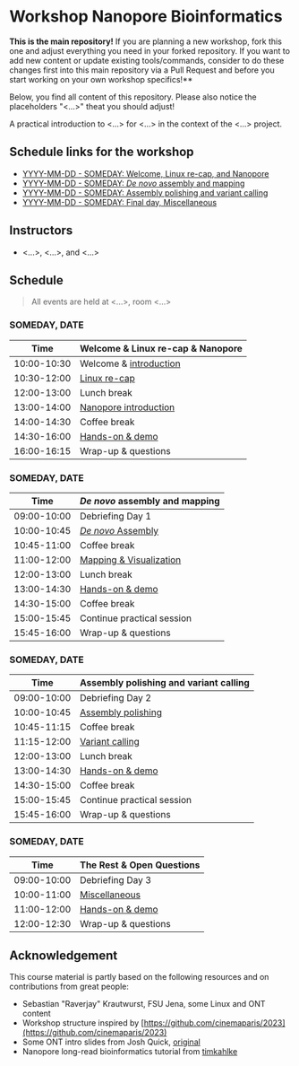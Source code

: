 # Workshop Nanopore Bioinformatics

**This is the main repository!** If you are planning a new workshop, fork this one and adjust everything you need in your forked repository. If you want to add new content or update existing tools/commands, consider to do these changes first into this main repository via a Pull Request and before you start working on your own workshop specifics!**

Below, you find all content of this repository. Please also notice the placeholders "<...>" theat you should adjust!

A practical introduction to <...> for <...> in the context of the <...> project.

## Schedule links for the workshop

* [YYYY-MM-DD - SOMEDAY: Welcome, Linux re-cap, and Nanopore](#0)  
* [YYYY-MM-DD - SOMEDAY: _De novo_ assembly and mapping](#1)  
* [YYYY-MM-DD - SOMEDAY: Assembly polishing and variant calling](#2)  
* [YYYY-MM-DD - SOMEDAY: Final day, Miscellaneous](#3)  


## Instructors

* <...>, <...>, and <...>

## Schedule

> All events are held at <...>, room <...>

### <a name="0"></a> SOMEDAY, DATE
| Time        | Welcome & Linux re-cap & Nanopore |
| --          | --               |
| 10:00-10:30 | Welcome & [introduction](day-welcome-linx-nanopore/general.md) |
| 10:30-12:00 | [Linux re-cap](day-welcome-linx-nanopore/linux.md) |
| 12:00-13:00 | Lunch break |
| 13:00-14:00 | [Nanopore introduction](day-welcome-linx-nanopore/nanopore.md) |
| 14:00-14:30 | Coffee break |
| 14:30-16:00 | [Hands-on & demo](day-welcome-linx-nanopore/hands-on.md) |
| 16:00-16:15 | Wrap-up & questions |

### <a name="1"></a> SOMEDAY, DATE
| Time        | _De novo_ assembly and mapping |
| --          | --               |
| 09:00-10:00 | Debriefing Day 1 |
| 10:00-10:45 | [_De novo_ Assembly](day-assembly-mapping/assembly.md) |
| 10:45-11:00 | Coffee break |
| 11:00-12:00 | [Mapping & Visualization](day-assembly-mapping/mapping.md) |
| 12:00-13:00 | Lunch break |
| 13:00-14:30 | [Hands-on & demo](day-assembly-mapping/hands-on.md) |
| 14:30-15:00 | Coffee break |
| 15:00-15:45 | Continue practical session |
| 15:45-16:00 | Wrap-up & questions |

### <a name="2"></a> SOMEDAY, DATE

| Time        | Assembly polishing and variant calling |
| --          | --               |
| 09:00-10:00 | Debriefing Day 2 |
| 10:00-10:45 | [Assembly polishing](day-polishing-variant-calling/polishing.md) |
| 10:45-11:15 | Coffee break |
| 11:15-12:00 | [Variant calling](day-polishing-variant-calling/variant-calling.md) |
| 12:00-13:00 | Lunch break |
| 13:00-14:30 | [Hands-on & demo](day-polishing-variant-calling/hands-on.md) |
| 14:30-15:00 | Coffee break |
| 15:00-15:45 | Continue practical session |
| 15:45-16:00 | Wrap-up & questions |

### <a name="3"></a> SOMEDAY, DATE

| Time        | The Rest & Open Questions |
| --          | --               |
| 09:00-10:00 | Debriefing Day 3 |
| 10:00-11:00 | [Miscellaneous](day-misc/README.md) |
| 11:00-12:00 | [Hands-on & demo](day-misc/hands-on.md) |
| 12:00-12:30 | Wrap-up & questions |


## Acknowledgement

This course material is partly based on the following resources and on contributions from great people:

* Sebastian "Raverjay" Krautwurst, FSU Jena, some Linux and ONT content
* Workshop structure inspired by [https://github.com/cinemaparis/2023](https://github.com/cinemaparis/2023)
* Some ONT intro slides from Josh Quick, [original](https://github.com/cinemaparis/2023/blob/main/day1-Tuesday/slides-Quick.pdf)
* Nanopore long-read bioinformatics tutorial from [timkahlke](https://timkahlke.github.io/LongRead_tutorials)